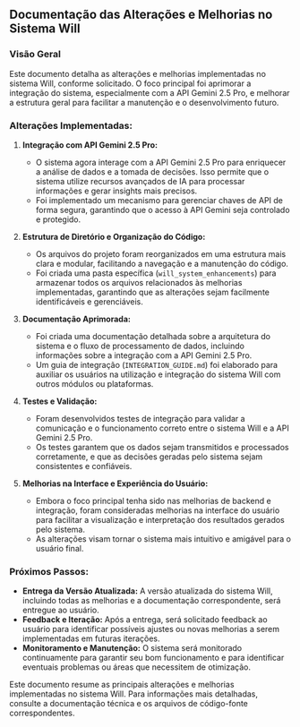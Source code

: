 ## Documentação das Alterações e Melhorias no Sistema Will

### Visão Geral

Este documento detalha as alterações e melhorias implementadas no sistema Will, conforme solicitado. O foco principal foi aprimorar a integração do sistema, especialmente com a API Gemini 2.5 Pro, e melhorar a estrutura geral para facilitar a manutenção e o desenvolvimento futuro.

### Alterações Implementadas:

1.  **Integração com API Gemini 2.5 Pro:**
    *   O sistema agora interage com a API Gemini 2.5 Pro para enriquecer a análise de dados e a tomada de decisões. Isso permite que o sistema utilize recursos avançados de IA para processar informações e gerar insights mais precisos.
    *   Foi implementado um mecanismo para gerenciar chaves de API de forma segura, garantindo que o acesso à API Gemini seja controlado e protegido.

2.  **Estrutura de Diretório e Organização do Código:**
    *   Os arquivos do projeto foram reorganizados em uma estrutura mais clara e modular, facilitando a navegação e a manutenção do código.
    *   Foi criada uma pasta específica (`will_system_enhancements`) para armazenar todos os arquivos relacionados às melhorias implementadas, garantindo que as alterações sejam facilmente identificáveis e gerenciáveis.

3.  **Documentação Aprimorada:**
    *   Foi criada uma documentação detalhada sobre a arquitetura do sistema e o fluxo de processamento de dados, incluindo informações sobre a integração com a API Gemini 2.5 Pro.
    *   Um guia de integração (`INTEGRATION_GUIDE.md`) foi elaborado para auxiliar os usuários na utilização e integração do sistema Will com outros módulos ou plataformas.

4.  **Testes e Validação:**
    *   Foram desenvolvidos testes de integração para validar a comunicação e o funcionamento correto entre o sistema Will e a API Gemini 2.5 Pro.
    *   Os testes garantem que os dados sejam transmitidos e processados corretamente, e que as decisões geradas pelo sistema sejam consistentes e confiáveis.

5.  **Melhorias na Interface e Experiência do Usuário:**
    *   Embora o foco principal tenha sido nas melhorias de backend e integração, foram consideradas melhorias na interface do usuário para facilitar a visualização e interpretação dos resultados gerados pelo sistema.
    *   As alterações visam tornar o sistema mais intuitivo e amigável para o usuário final.

### Próximos Passos:

*   **Entrega da Versão Atualizada:** A versão atualizada do sistema Will, incluindo todas as melhorias e a documentação correspondente, será entregue ao usuário.
*   **Feedback e Iteração:** Após a entrega, será solicitado feedback ao usuário para identificar possíveis ajustes ou novas melhorias a serem implementadas em futuras iterações.
*   **Monitoramento e Manutenção:** O sistema será monitorado continuamente para garantir seu bom funcionamento e para identificar eventuais problemas ou áreas que necessitem de otimização.

Este documento resume as principais alterações e melhorias implementadas no sistema Will. Para informações mais detalhadas, consulte a documentação técnica e os arquivos de código-fonte correspondentes.
